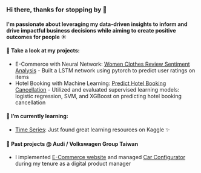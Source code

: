 ### Hi there, thanks for stopping by 👋
#### I'm passionate about leveraging my data-driven insights to inform and drive impactful business decisions while aiming to create positive outcomes for people :sunny:

#### 🔭 Take a look at my projects:
- E-Commerce with Neural Network: [Women Clothes Review Sentiment Analysis](https://github.com/Katherineweiting/E-Commerce-Review-Sentiment-Analysis/tree/main) - Built a LSTM network using pytorch to predict user ratings on items
- Hotel Booking with Machine Learning: [Predict Hotel Booking Cancellation](https://github.com/Katherineweiting/Predict-Hotel-Booking-Cancellation) - Utilized and evaluated supervised
learning models: logistic regression, SVM, and XGBoost on predicting hotel booking cancellation


#### 🌱 I’m currently learning:
- [Time Series](https://www.kaggle.com/learn/time-series): Just found great learning resources on Kaggle ✨


#### :car: Past projects @ Audi / Volkswagen Group Taiwan
- I implemented [E-Commerce website](https://myaudi.tw/) and managed [Car Configurator](https://www.audi.com.tw/tw/web/zh/models/q8-e-tron/q8etron/summary.html) during my tenure as a digital product manager


<!--
**Katherineweiting/Katherineweiting** is a ✨ _special_ ✨ repository because its `README.md` (this file) appears on your GitHub profile.

Here are some ideas to get you started:

- 🔭 I’m currently working on ...
- 🌱 I’m currently learning ...
- 👯 I’m looking to collaborate on ...
- 🤔 I’m looking for help with ...
- 💬 Ask me about ...
- 📫 How to reach me: ...
- 😄 Pronouns: ...
- ⚡ Fun fact: ...
-->
